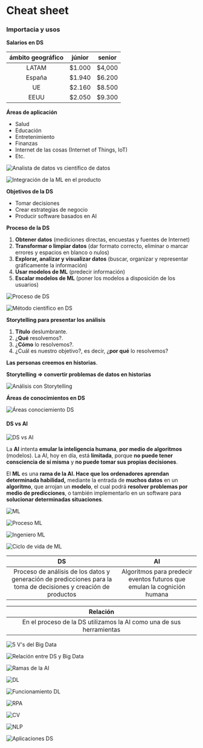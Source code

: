 # Cheat sheet

### **Importacia y usos**

**Salarios en DS**

| ámbito geográfico | júnior | senior |
| :---------------: | :----: | :----: |
|       LATAM       | $1.000 | $4,000 |
|       España      | $1.940 | $6.200 |
|         UE        | $2.160 | $8.500 |
|        EEUU       | $2.050 | $9.300 |

**Áreas de aplicación**

* Salud
* Educación
* Entretenimiento
* Finanzas
* Internet de las cosas (Internet of Things, IoT)
* Etc.

![Analista de datos vs científico de datos](https://i.imgur.com/9ooKGqm.png)

![Integración de la ML en el producto](https://i.imgur.com/FwWklLI.png)

**Objetivos de la DS**

* Tomar decisiones
* Crear estrategias de negocio
* Producir software basados en AI

**Proceso de la DS**

1. **Obtener datos** (mediciones directas, encuestas y fuentes de Internet)
2. **Transformar o limpiar datos** (dar formato correcto, eliminar o marcar errores y espacios en blanco o nulos)
3. **Explorar, analizar y visualizar datos** (buscar, organizar y representar gráficamente la información)
4. **Usar modelos de ML** (predecir información)
5. **Escalar modelos de ML** (poner los modelos a disposición de los usuarios)

![Proceso de DS](https://i.imgur.com/lEdhSHk.png)

![Método científico en DS](https://i.imgur.com/ikqpWTP.png)

**Storytelling para presentar los análisis**

1. **Título** deslumbrante.
2. ¿**Qué** resolvemos?.
3. ¿**Cómo** lo resolvemos?.
4. ¿Cuál es nuestro objetivo?, es decir, ¿**por qué** lo resolvemos?

**Las personas creemos en historias**.

**Storytelling => convertir problemas de datos en historias**

![Análisis con Storytelling](https://i.imgur.com/1MwX8Ur.jpg)

**Áreas de conocimientos en DS**

![Áreas conociemiento DS](https://i.imgur.com/OiGRrLY.png)

#### DS vs AI

![DS vs AI](https://i.imgur.com/4bIC90T.png)

La **AI** intenta **emular la inteligencia humana**, **por medio de algoritmos** (modelos). La AI, hoy en día, está **limitada**, porque **no puede tener consciencia de sí misma** y **no puede tomar sus propias decisiones**.

El **ML** es una **rama de la AI. Hace que los ordenadores aprendan determinada habilidad,** mediante la entrada de **muchos datos** en un **algoritmo**, que arrojan un **modelo**, el cual podrá **resolver problemas por medio de predicciones**, o también implementarlo en un software para **solucionar determinadas situaciones**.

![ML](https://i.imgur.com/KhgI5nF.png)

![Proceso ML](https://i.imgur.com/afrHvyY.png)

![Ingeniero ML](https://i.imgur.com/6IGjLeu.png)

![Ciclo de vida de ML](https://i.imgur.com/k550ZNi.png)

|                                                      **DS**                                                      |                                  **AI**                                 |
| :--------------------------------------------------------------------------------------------------------------: | :---------------------------------------------------------------------: |
| Proceso de análisis de los datos y generación de predicciones para la toma de decisiones y creación de productos | Algoritmos para predecir eventos futuros que emulan la cognición humana |

|                             **Relación**                             |
| :------------------------------------------------------------------: |
| En el proceso de la DS utilizamos la AI como una de sus herramientas |

![5 V's del Big Data](https://i.imgur.com/pftHCnE.png)

![Relación entre DS y Big Data](https://i.imgur.com/Msl0VT8.png)

![Ramas de la AI](https://i.imgur.com/Utgz7qW.png)

![DL](https://i.imgur.com/i7RonwG.png)

![Funcionamiento DL](https://i.imgur.com/KQBFt14.jpg)

![RPA](https://i.imgur.com/qbXFaUr.png)

![CV](https://i.imgur.com/Mvcaesc.png)

![NLP](https://i.imgur.com/CDjoFNw.png)

![Aplicaciones DS](https://i.imgur.com/z1ve7ky.png)
